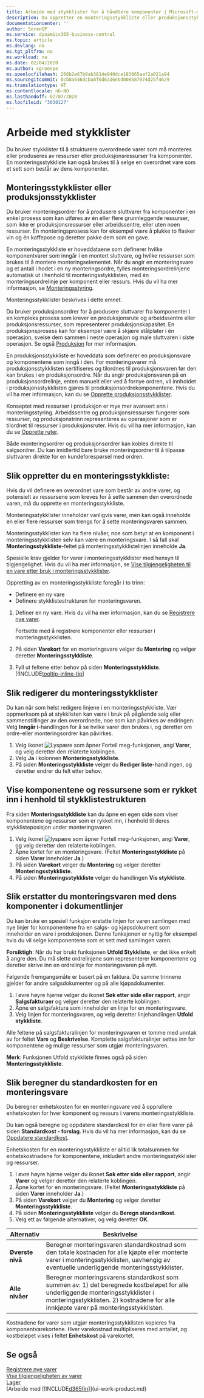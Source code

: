 ```yaml
---
title: Arbeide med stykklister for å håndtere komponenter | Microsoft-dokumentasjon
description: Du oppretter en monteringsstykkliste eller produksjonsstykkliste for å spesifisere komponenter eller ressurser som kreves for å sette sammen varen som stykklisten representerer.
documentationcenter: ''
author: SorenGP
ms.service: dynamics365-business-central
ms.topic: article
ms.devlang: na
ms.tgt_pltfrm: na
ms.workload: na
ms.date: 02/04/2020
ms.author: sgroespe
ms.openlocfilehash: 266b2e67b8ab3814e940dce183865aaf2a021a94
ms.sourcegitcommit: 0cb8a646dcba8f6d6336ebd008587874d25f4629
ms.translationtype: HT
ms.contentlocale: nb-NO
ms.lasthandoff: 02/07/2020
ms.locfileid: "3030127"
---
```

# <a name="work-with-bills-of-material"></a>Arbeide med stykklister
Du bruker stykklister til å strukturere overordnede varer som må monteres eller produseres av ressurser eller produksjonsressurser fra komponenter. En monteringsstykkliste kan også brukes til å selge en overordnet vare som et sett som består av dens komponenter.

## <a name="assembly-boms-or-production-boms"></a>Monteringsstykklister eller produksjonsstykklister
Du bruker monteringsordrer for å produsere sluttvarer fra komponenter i en enkel prosess som kan utføres av én eller flere grunnleggende ressurser, som ikke er produksjonsressurser eller arbeidssentre, eller uten noen ressurser. En monteringsprosess kan for eksempel være å plukke to flasker vin og én kaffepose og deretter pakke dem som en gave.  

En monteringsstykkliste er hoveddataene som definerer hvilke komponentvarer som inngår i en montert sluttvare, og hvilke ressurser som brukes til å montere monteringselementet. Når du angir en monteringsvare og et antall i hodet i en ny monteringsordre, fylles monteringsordrelinjene automatisk ut i henhold til monteringsstykklisten, med én monteringsordrelinje per komponent eller ressurs. Hvis du vil ha mer informasjon, se [Monteringsstyring](assembly-assemble-items.md).

Monteringsstykklister beskrives i dette emnet.

Du bruker produksjonsordrer for å produsere sluttvarer fra komponenter i en kompleks prosess som krever en produksjonsrute og arbeidssentre eller produksjonsressurser, som representerer produksjonskapasitet. En produksjonsprosess kan for eksempel være å skjære stålplater i én operasjon, sveise dem sammen i neste operasjon og male sluttvaren i siste operasjon. Se også [Produksjon](production-manage-manufacturing.md) for mer informasjon.  

En produksjonsstykkliste er hoveddata som definerer en produksjonsvare og komponentene som inngå i den. For monteringsvarer må produksjonsstykklisten sertifiseres og tilordnes til produksjonsvaren før den kan brukes i en produksjonsordre. Når du angir produksjonsvaren på en produksjonsordrelinje, enten manuelt eller ved å fornye ordren, vil innholdet i produksjonsstykklisten gjøres til produksjonsordrekomponentene. Hvis du vil ha mer informasjon, kan du se [Opprette produksjonsstykklister](production-how-to-create-production-boms.md).  

Konseptet med ressurser i produksjon er mye mer avansert enn i monteringsstyring. Arbeidssentre og produksjonsressurser fungerer som ressurser, og produksjonstrinn representeres av operasjoner som er tilordnet til ressurser i produksjonsruter. Hvis du vil ha mer informasjon, kan du se [Opprette ruter](production-how-to-create-routings.md).

Både monteringsordrer og produksjonsordrer kan kobles direkte til salgsordrer. Du kan imidlertid bare bruke monteringsordrer til å tilpasse sluttvaren direkte for en kundeforespørsel med ordren.

## <a name="to-create-an-assembly-bom"></a>Slik oppretter du en monteringsstykkliste:
Hvis du vil definere en overordnet vare som består av andre varer, og potensielt av ressursene som kreves for å sette sammen den overordnede varen, må du opprette en monteringsstykkliste.  

Monteringsstykklister inneholder vanligvis varer, men kan også inneholde en eller flere ressurser som trengs for å sette monteringsvaren sammen.

Monteringsstykklister kan ha flere nivåer, noe som betyr at en komponent i monteringsstykklisten selv kan være en monteringsvare. I så fall skal **Monteringsstykkliste**-feltet på monteringsstykklistelinjen inneholde **Ja**.

Spesielle krav gjelder for varer i monteringsstykklister med hensyn til tilgjengelighet. Hvis du vil ha mer informasjon, se [Vise tilgjengeligheten til en vare etter bruk i monteringsstykklister](inventory-how-availability-overview.md#to-view-the-availability-of-an-item-by-its-use-in-assembly-or-production-boms).

Oppretting av en monteringsstykkliste foregår i to trinn:
- Definere en ny vare
- Definere stykklistestrukturen for monteringsvaren.

1. Definer en ny vare. Hvis du vil ha mer informasjon, kan du se [Registrere nye varer](inventory-how-register-new-items.md).

    Fortsette med å registrere komponenter eller ressurser i monteringsstykklisten.  
2. På siden **Varekort** for en monteringsvare velger du **Montering** og velger deretter **Monteringsstykkliste**.
3. Fyll ut feltene etter behov på siden **Monteringsstykkliste**. [!INCLUDE[tooltip-inline-tip](includes/tooltip-inline-tip_md.md)]

## <a name="to-edit-assembly-boms"></a>Slik redigerer du monteringsstykklister
Du kan når som helst redigere linjene i en monteringsstykkliste. Vær oppmerksom på at stykklisten kan være i bruk på pågående salg eller sammenstillinger av den overordnede, noe som kan påvirkes av endringen. Velg **Inngår i**-handlingen for å se hvilke varer den brukes i, og deretter om ordre-eller monteringsordrer kan påvirkes.

1. Velg ikonet ![Lyspære som åpner Fortell meg-funksjonen](media/ui-search/search_small.png "Fortell hva du vil gjøre"), angi **Varer**, og velg deretter den relaterte koblingen.
2. Velg **Ja** i kolonnen **Monteringsstykkliste**.
3. På siden **Monteringsstykkliste** velger du **Rediger liste**-handlingen, og deretter endrer du felt etter behov.

## <a name="to-view-components-and-resources-indented-according-to-the-bom-structure"></a>Vise komponentene og ressursene som er rykket inn i henhold til stykklistestrukturen
Fra siden **Monteringsstykkliste** kan du åpne en egen side som viser komponentene og ressurser som er rykket inn, i henhold til deres stykklisteposisjon under monteringsvaren.

1. Velg ikonet ![lyspære som åpner Fortell meg-funksjonen](media/ui-search/search_small.png "Fortell hva du vil gjøre"), angi **Varer**, og velg deretter den relaterte koblingen.
2. Åpne kortet for en monteringsvare. (Feltet **Monteringsstykkliste** på siden **Varer** inneholder **Ja**.)
3. På siden **Varekort** velger du **Montering** og velger deretter **Monteringsstykkliste**.
4. På siden **Monteringsstykkliste** velger du handlingen **Vis stykkliste**.

## <a name="to-replace-the-assembly-item-with-its-components-on-document-lines"></a>Slik erstatter du monteringsvaren med dens komponenter i dokumentlinjer
Du kan bruke en spesiell funksjon erstatte linjen for varen samlingen med nye linjer for komponentene fra en salgs- og kjøpsdokument som inneholder en vare i produksjonen. Denne funksjonen er nyttig for eksempel hvis du vil selge komponentene som et sett med samlingen varen.

**Forsiktigh**: Når du har brukt funksjonen **Utfold Stykkliste**, er det ikke enkelt å angre den. Du må slette ordrelinjene som representerer komponentene og deretter skrive inn en ordrelinje for monteringsvaren på nytt.

Følgende fremgangsmåte er basert på en faktura. De samme trinnene gjelder for andre salgsdokumenter og på alle kjøpsdokumenter.

1. I øvre høyre hjørne velger du ikonet **Søk etter side eller rapport**, angir **Salgsfakturaer** og velger deretter den relaterte koblingen.
2. Åpne en salgsfaktura som inneholder en linje for en monteringsvare.
3. Velg linjen for monteringsvaren, og velg deretter linjehandlingen **Utfold stykkliste**.

Alle feltene på salgsfakturalinjen for monteringsvaren er tomme med unntak av for feltet **Vare** og **Beskrivelse**. Komplette salgsfakturalinjer settes inn for komponentene og mulige ressurser som utgjør monteringsvaren.

**Merk**: Funksjonen Utfold stykkliste finnes også på siden **Monteringsstykkliste**.

## <a name="to-calculate-the-standard-cost-of-an-assembly-item"></a>Slik beregner du standardkosten for en monteringsvare
Du beregner enhetskosten for en monteringsvare ved å opprullere enhetskosten for hver komponent og ressurs i varens monteringsstykkliste.

Du kan også beregne og oppdatere standardkost for én eller flere varer på siden **Standardkost - forslag**. Hvis du vil ha mer informasjon, kan du se [Oppdatere standardkost](finance-how-to-update-standard-costs.md).  

Enhetskosten for en monteringsstykkliste er alltid lik totalsummen for enhetskostnadene for komponentene, inkludert andre monteringsstykklister og ressurser.

1. I øvre høyre hjørne velger du ikonet **Søk etter side eller rapport**, angir **Varer** og velger deretter den relaterte koblingen.
2. Åpne kortet for en monteringsvare. (Feltet **Monteringsstykkliste** på siden **Varer** inneholder **Ja**.)
3. På siden **Varekort** velger du **Montering** og velger deretter **Monteringsstykkliste**.
4. På siden **Monteringsstykkliste** velger du **Beregn standardkost**.
5. Velg ett av følgende alternativer, og velg deretter **OK**.

|Alternativ |Beskrivelse |
|-------|------------|
|**Øverste nivå**|Beregner monteringsvaren standardkostnad som den totale kostnaden for alle kjøpte eller monterte varer i monteringsstykklisten, uavhengig av eventuelle underliggende monteringsstykklister.|
|**Alle nivåer**|Beregner monteringsvarens standardkost som summen av: 1) det beregnede kostbeløpet for alle underliggende monteringsstykklister i monteringsstykklisten. 2) kostnadene for alle innkjøpte varer på monteringsstykklisten.|



Kostnadene for varer som utgjør monteringsstykklisten kopieres fra komponentvarekortene. Hver varekostnad multipliseres med antallet, og kostbeløpet vises i feltet **Enhetskost** på varekortet.

## <a name="see-also"></a>Se også
[Registrere nye varer](inventory-how-register-new-items.md)  
[Vise tilgjengeligheten av varer](inventory-how-availability-overview.md)     
[Lager](inventory-manage-inventory.md)  
[Arbeide med [!INCLUDE[d365fin](includes/d365fin_md.md)]](ui-work-product.md)
